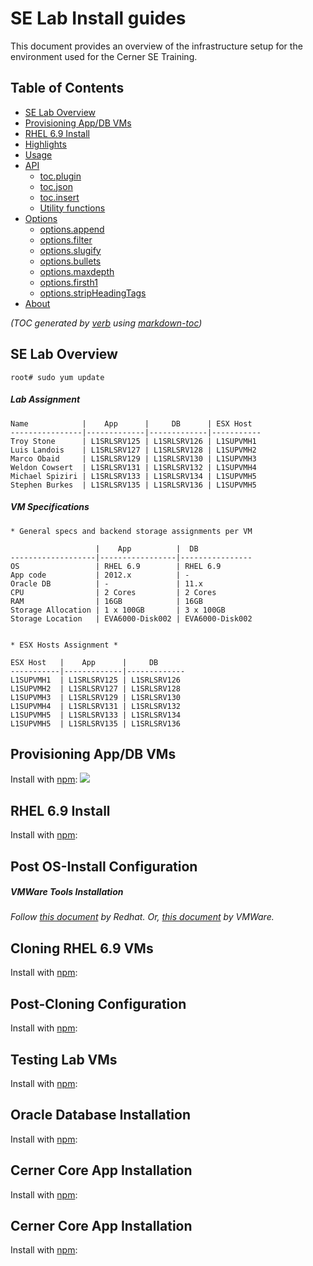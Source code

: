


# SE Lab Install guides
This document provides an overview of the infrastructure setup for the environment used for
 the Cerner SE Training.

 ## Table of Contents

 - [SE Lab Overview](#overveiew)
 - [Provisioning App/DB VMs](#provisioning)
 - [RHEL 6.9 Install](#install)
 - [Highlights](#highlights)
 - [Usage](#usage)
 - [API](#api)
   * [toc.plugin](#tocplugin)
   * [toc.json](#tocjson)
   * [toc.insert](#tocinsert)
   * [Utility functions](#utility-functions)
 - [Options](#options)
   * [options.append](#optionsappend)
   * [options.filter](#optionsfilter)
   * [options.slugify](#optionsslugify)
   * [options.bullets](#optionsbullets)
   * [options.maxdepth](#optionsmaxdepth)
   * [options.firsth1](#optionsfirsth1)
   * [options.stripHeadingTags](#optionsstripheadingtags)
 - [About](#about)

 _(TOC generated by [verb](https://github.com/verbose/verb) using [markdown-toc](https://github.com/jonschlinkert/markdown-toc))_


## SE Lab Overview
```
root# sudo yum update
```
##### Lab Assignment

```
Name            |    App      |     DB      | ESX Host  
----------------|-------------|-------------|-----------
Troy Stone      | L1SRLSRV125 | L1SRLSRV126 | L1SUPVMH1
Luis Landois    | L1SRLSRV127 | L1SRLSRV128 | L1SUPVMH2
Marco Obaid     | L1SRLSRV129 | L1SRLSRV130 | L1SUPVMH3
Weldon Cowsert  | L1SRLSRV131 | L1SRLSRV132 | L1SUPVMH4
Michael Spiziri | L1SRLSRV133 | L1SRLSRV134 | L1SUPVMH5
Stephen Burkes  | L1SRLSRV135 | L1SRLSRV136 | L1SUPVMH5
```

##### VM Specifications
```
* General specs and backend storage assignments per VM

                   |    App          |  DB
-------------------|-----------------|----------------
OS                 | RHEL 6.9        | RHEL 6.9
App code           | 2012.x          | -
Oracle DB          | -               | 11.x
CPU                | 2 Cores         | 2 Cores
RAM                | 16GB            | 16GB
Storage Allocation | 1 x 100GB       | 3 x 100GB
Storage Location   | EVA6000-Disk002 | EVA6000-Disk002


* ESX Hosts Assignment *

ESX Host   |    App      |     DB       
-----------|-------------|-------------
L1SUPVMH1  | L1SRLSRV125 | L1SRLSRV126   
L1SUPVMH2  | L1SRLSRV127 | L1SRLSRV128   
L1SUPVMH3  | L1SRLSRV129 | L1SRLSRV130   
L1SUPVMH4  | L1SRLSRV131 | L1SRLSRV132   
L1SUPVMH5  | L1SRLSRV133 | L1SRLSRV134   
L1SUPVMH5  | L1SRLSRV135 | L1SRLSRV136   

```
## Provisioning App/DB VMs
Install with [npm](https://www.npmjs.com/):
![](https://www.netapp.com/us/media/2xGoogle.png)

## RHEL 6.9 Install
 Install with [npm](https://www.npmjs.com/):

## Post OS-Install Configuration

##### VMWare Tools Installation

_Follow [this document][e80acdd3] by Redhat._
_Or, [this document][0447dcfb] by VMWare._

## Cloning RHEL 6.9 VMs
  Install with [npm](https://www.npmjs.com/):

  [e80acdd3]: https://access.redhat.com/solutions/1447193 "https://access.redhat.com/solutions/1447193"
  [0447dcfb]: https://kb.vmware.com/s/article/1018392 "https://kb.vmware.com/s/article/1018392"

## Post-Cloning Configuration
  Install with [npm](https://www.npmjs.com/):

## Testing Lab VMs
  Install with [npm](https://www.npmjs.com/):

## Oracle Database Installation
  Install with [npm](https://www.npmjs.com/):

## Cerner Core App Installation
  Install with [npm](https://www.npmjs.com/):

## Cerner Core App Installation
  Install with [npm](https://www.npmjs.com/):
